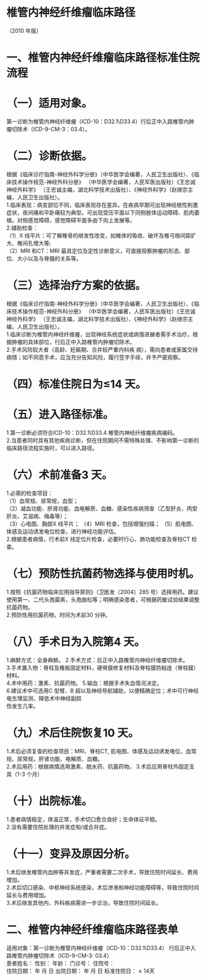 # 椎管内神经纤维瘤临床路径  
（2010 年版）  
# 一、椎管内神经纤维瘤临床路径标准住院流程  
# （一）适用对象。  
第一诊断为椎管内神经纤维瘤（ICD-10：D32.1\D33.4）行后正中入路椎管内肿瘤切除术（ICD-9-CM-3：03.4）。  
# （二）诊断依据。  
根据《临床诊疗指南-神经外科学分册》（中华医学会编著，人民卫生出版社）、《临床技术操作规范-神经外科分册》
（中华医学会编著，人民军医出版社）《王忠诚神经外科学》
（王忠诚主编，湖北科学技术出版社）、《神经外科学》（赵继宗主编，人民卫生出版社）。  
1.临床表现：病变部位不同，临床表现存在差异。在疾病早期可出现神经根性刺激症状，夜间痛和平卧痛较为典型。可出现受压平面以下同侧肢体运动障碍、肌肉萎缩，对侧感觉障碍，感觉障碍平面多由下向上发展等。  
2.辅助检查：  
（1）X 线平片：可了解椎骨的继发性改变，如椎体的吸收、破坏及椎弓根间距扩大、椎间孔增大等;  
（2）MRI 和CT：MRI 最具定位及定性诊断意义，可直接观察肿瘤的形态、部位、大小以及与脊髓的关系等。  
# （三）选择治疗方案的依据。  
根据《临床诊疗指南-神经外科学分册》（中华医学会编著，人民卫生出版社）、《临床技术操作规范-神经外科分册》
（中华医学会编著，人民军医出版社）《王忠诚神经外科学》
（王忠诚主编，湖北科学技术出版社）、《神经外科学》（赵继宗主编，人民卫生出版社）。  
1.临床诊断为椎管内神经纤维瘤，出现神经系统症状或病情进展者需手术治疗。根据肿瘤的具体部位，行后正中入路椎管内肿瘤切除术。  
2.手术风险较大者（高龄、妊娠期、合并较严重内科疾 病），需向患者或家属交待病情；如不同意手术，应当充分告知风险，履行签字手续，并予严密观察。  
# （四）标准住院日为≤14 天。  
# （五）进入路径标准。  
1.第一诊断必须符合ICD-10：D32.1\D33.4 椎管内神经纤维瘤疾病编码。  
2.当患者同时具有其他疾病诊断，但在住院期间不需特殊处理、不影响第一诊断的临床路径流程实施时，可以进入路径。  
# （六）术前准备3 天。  
1.必需的检查项目：  
（1）血常规、尿常规，血型；  
（2）凝血功能、肝肾功能、血电解质、血糖、感染性疾病筛查（乙型肝炎、丙型肝炎、艾滋病、梅毒等）；  
（3）心电图、胸部X 线平片； （4）MRI 检查，包括增强扫描； （5）肌电图、体感及运动诱发电位检查，进行神经功能评估。  
2.根据患者病情，行术前X 线定位片检查，必要时行心、肺功能检查及脊柱CT 检查。  
# （七）预防性抗菌药物选择与使用时机。  
1.按照《抗菌药物临床应用指导原则》（卫医发〔2004〕285 号）选择用药。建议使用第一、二代头孢菌素，头孢曲松等；明确感染患者，可根据药敏试验结果调整抗菌药物。  
2.预防性用抗菌药物，时间为术前30 分钟。  
# （八）手术日为入院第4 天。  
1.麻醉方式：全身麻醉。 2.手术方式：后正中入路椎管内神经纤维瘤切除术。  
3.手术置入物：脊柱及椎板固定材料，硬脊膜修复材料及脊柱膜防粘连（脊柱膜）材料。  
4.术中用药：激素、抗菌药物。 5.输血：根据手术失血情况决定。  
6.建议术中可选用C 型臂、B 超以及神经导航辅助，以便精确定位；术中可行神经电生理监测，降低术中神经副损  
伤发生几率。  
# （九）术后住院恢复10 天。  
1.术后必须复查的检查项目：MRI、脊柱CT, 肌电图、体感及运动诱发电位，血常规、尿常规，肝肾功能、电解质、血糖。  
2.术后用药：根据病情选用激素、脱水药、抗菌药物。 3.术后应用脊柱外固定支具（1-3 个月）  
# （十）出院标准。  
1.患者病情稳定，体温正常，手术切口愈合良好；生命体征平稳。  
2.没有需要住院处理的并发症和/或合并症。  
# （十一）变异及原因分析。  
1.术后继发椎管内血肿等并发症，严重者需要二次手术，导致住院时间延长、费用增加。  
2.术后切口感染、中枢神经系统感染，术后渗液和神经功能障碍等，导致住院时间延长与费用增加。  
3.术后继发其他内、外科疾病需进一步诊治，导致住院时间延长。  
# 二、椎管内神经纤维瘤临床路径表单  
适用对象：第一诊断为椎管内神经纤维瘤（ICD-10：D32.1\D33.4） 行后正中入路椎管内肿瘤切除术（ICD-9-CM-3: 03.4）  
患者姓名：             性别：      年龄：      门诊号：          住院号：  
住院日期：     年  月  日    出院日期：       年  月   日    标准住院日：${\leqslant}14$天  
